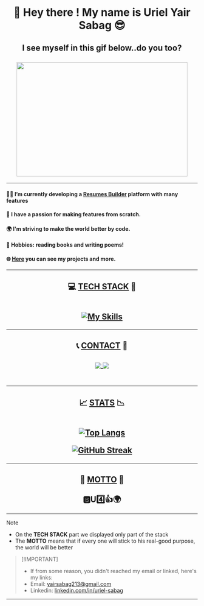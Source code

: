 <h1 align="center"> 👋 Hey there ! My name is Uriel Yair Sabag 😎 </h1>
<h2 align="center"> I see myself in this gif below..do you too?

<br />
<br />

<img width="450" height="300" src="https://user-images.githubusercontent.com/74038190/212749447-bfb7e725-6987-49d9-ae85-2015e3e7cc41.gif"/>

</h2>
 
<hr />

#### 👨‍💻 I’m currently developing a [Resumes Builder](https://resumes-builder.web.app) platform with many features 
#### 📱 I have a passion for making features from scratch.
#### 🌍 I'm striving to make the world better by code.
#### 📖 Hobbies: reading books and writing poems!
#### 🌐 <a href="https://portfolio-lyart-five-82.vercel.app/">Here</a> you can see my projects and more.

<hr />

<h2 align="center">💻 <ins>TECH STACK</ins> 📱

<br />
<br />

 [![My Skills](https://skillicons.dev/icons?i=html,css,svg,bootstrap,materialui,jquery,js,react,babel,npm,webpack,nodejs,express,mongodb,gcp,firebase,heroku,postman,vercel,visualstudio,vscode,windows,powershell,git&perline=6)](https://skillicons.dev)

</h2>

<hr />

<h2 align="center">📞 <ins>CONTACT</ins> 📧

<br />
<br />

   <a align="center" href="mailto:yairsabag213@gmail.com">
      <img align="center"  src="https://skillicons.dev/icons?i=gmail"/>
 </a>
  
  <a href="https://linkedin.com/in/uriel-sabag">
     <img align="center"  src="https://skillicons.dev/icons?i=linkedin"/>
  </a>

  

  <br />
  <br />
  
</h2>



<hr />

<h2 align="center" >📈 <ins>STATS</ins> 📉
   
<br />
<br />

[![Top Langs](https://github-readme-stats.vercel.app/api/top-langs/?username=urlsab&layout=compact&theme=dark)](https://github.com/anuraghazra/github-readme-stats)

<a align="center" href="https://git.io/streak-stats"><img src="http://github-readme-streak-stats.herokuapp.com?user=urlsab&theme=dark" alt="GitHub Streak" /></a>

</h2>

<hr />

<h2 align="center" > 💬 <ins>MOTTO</ins> 💬
<br />
<br />
🅱U4️⃣👍🌍

</h2>

<hr />

> [!NOTE]  
> * On the **TECH STACK** part we displayed only part of the stack
> * The **MOTTO** means that if every one will stick to his real-good purpose, the world will be better 

>  [!IMPORTANT]  
> * If from some reason, you didn't reached my email or linked, here's my links:
> * Email: yairsabag213@gmail.com
> * Linkedin: [linkedin.com/in/uriel-sabag](https://linkedin.com/in/uriel-sabag)

<hr />

